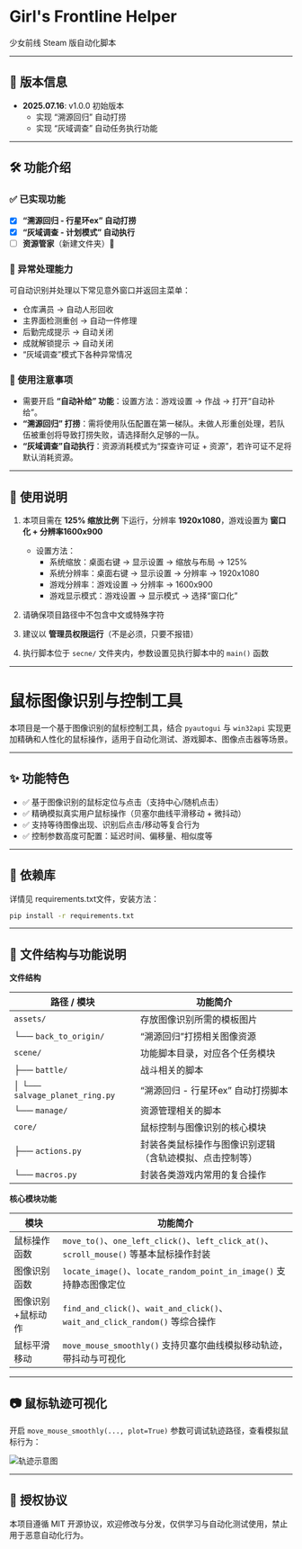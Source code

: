 # Girl's Frontline Helper

少女前线 Steam 版自动化脚本

---

## 🧾 版本信息

- **2025.07.16**: v1.0.0 初始版本
  - 实现 “溯源回归” 自动打捞
  - 实现 “灰域调查” 自动任务执行功能

---

## 🛠️ 功能介绍

### ✅ 已实现功能

* [x] **“溯源回归 - 行星环ex” 自动打捞**
* [x] **“灰域调查 - 计划模式” 自动执行**
* [ ] **资源管家**（新建文件夹）📁 

### 🚨 异常处理能力

可自动识别并处理以下常见意外窗口并返回主菜单：

- 仓库满员 → 自动人形回收
- 主界面检测重创 → 自动一件修理
- 后勤完成提示 → 自动关闭
- 成就解锁提示 → 自动关闭
- “灰域调查”模式下各种异常情况

### 📌 使用注意事项

- 需要开启 **“自动补给” 功能**：设置方法：游戏设置 → 作战 → 打开“自动补给”。
- **“溯源回归” 打捞**：需将使用队伍配置在第一梯队。未做人形重创处理，若队伍被重创将导致打捞失败，请选择耐久足够的一队。
- **“灰域调查”自动执行**：资源消耗模式为“探查许可证 + 资源”，若许可证不足将默认消耗资源。

---

## 📖 使用说明

1. 本项目需在 **125% 缩放比例** 下运行，分辨率 **1920x1080**，游戏设置为 **窗口化 + 分辨率1600x900**
   - 设置方法：
     - 系统缩放：桌面右键 → 显示设置 → 缩放与布局 → 125%
     - 系统分辨率：桌面右键 → 显示设置 → 分辨率 → 1920x1080
     - 游戏分辨率：游戏设置 → 分辨率 → 1600x900
     - 游戏显示模式：游戏设置 → 显示模式 → 选择“窗口化”

2. 请确保项目路径中不包含中文或特殊字符
3. 建议以 **管理员权限运行**（不是必须，只要不报错）
4. 执行脚本位于 `secne/` 文件夹内，参数设置见执行脚本中的 `main()` 函数

---


# 鼠标图像识别与控制工具

本项目是一个基于图像识别的鼠标控制工具，结合 `pyautogui` 与 `win32api` 实现更加精确和人性化的鼠标操作，适用于自动化测试、游戏脚本、图像点击器等场景。

---

## ✨ 功能特色

- ✅ 基于图像识别的鼠标定位与点击（支持中心/随机点击）
- ✅ 精确模拟真实用户鼠标操作（贝塞尔曲线平滑移动 + 微抖动）
- ✅ 支持等待图像出现、识别后点击/移动等复合行为
- ✅ 控制参数高度可配置：延迟时间、偏移量、相似度等

---

## 🧰 依赖库

详情见 requirements.txt文件，安装方法：

```bash
pip install -r requirements.txt
```

---

## 📁 文件结构与功能说明

**文件结构**

| 路径 / 模块                          | 功能简介                         |
|----------------------------------|------------------------------|
| `assets/`                        | 存放图像识别所需的模板图片                |
| └── `back_to_origin/`            | “溯源回归”打捞相关图像资源               |
| `scene/`                         | 功能脚本目录，对应各个任务模块              |
| ├── `battle/`                    | 战斗相关的脚本                      |
| │   └── `salvage_planet_ring.py` | “溯源回归 - 行星环ex” 自动打捞脚本        |
| └──  `manage/`                   | 资源管理相关的脚本                    |
| `core/`                          | 鼠标控制与图像识别的核心模块               |
| ├── `actions.py`                 | 封装各类鼠标操作与图像识别逻辑（含轨迹模拟、点击控制等） |
| └──  `macros.py`                 | 封装各类游戏内常用的复合操作               |


**核心模块功能**

| 模块        | 功能简介                                                                        |
|-----------|-----------------------------------------------------------------------------|
| 鼠标操作函数    | `move_to()`、`one_left_click()`、`left_click_at()`、`scroll_mouse()` 等基本鼠标操作封装 |
| 图像识别函数    | `locate_image()`、`locate_random_point_in_image()` 支持静态图像定位                  |
| 图像识别+鼠标动作 | `find_and_click()`、`wait_and_click()`、`wait_and_click_random()` 等综合操作       |
| 鼠标平滑移动    | `move_mouse_smoothly()` 支持贝塞尔曲线模拟移动轨迹，带抖动与可视化                               |

---

## 📷 鼠标轨迹可视化

开启 `move_mouse_smoothly(..., plot=True)` 参数可调试轨迹路径，查看模拟鼠标行为：

![轨迹示意图](https://github.com/user-attachments/assets/fd340e55-45c7-42fe-92c9-d909161d5223)

---


## 📜 授权协议

本项目遵循 MIT 开源协议，欢迎修改与分发，仅供学习与自动化测试使用，禁止用于恶意自动化行为。
